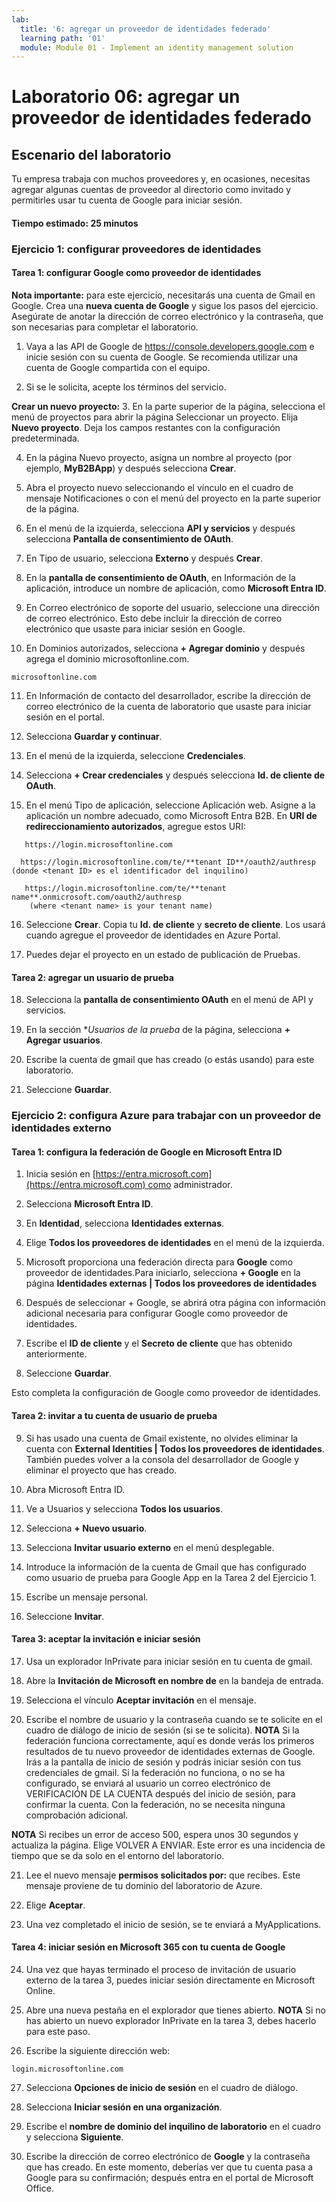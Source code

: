 ```yaml
---
lab:
  title: '6: agregar un proveedor de identidades federado'
  learning path: '01'
  module: Module 01 - Implement an identity management solution
---
```


# Laboratorio 06: agregar un proveedor de identidades federado

## Escenario del laboratorio

Tu empresa trabaja con muchos proveedores y, en ocasiones, necesitas agregar algunas cuentas de proveedor al directorio como invitado y permitirles usar tu cuenta de Google para iniciar sesión.

#### Tiempo estimado: 25 minutos

### Ejercicio 1: configurar proveedores de identidades

#### Tarea 1: configurar Google como proveedor de identidades

**Nota importante:** para este ejercicio, necesitarás una cuenta de Gmail en Google. Crea una **nueva cuenta de Google** y sigue los pasos del ejercicio.  Asegúrate de anotar la dirección de correo electrónico y la contraseña, que son necesarias para completar el laboratorio.

1. Vaya a las API de Google de https://console.developers.google.com e inicie sesión con su cuenta de Google. Se recomienda utilizar una cuenta de Google compartida con el equipo.

2. Si se le solicita, acepte los términos del servicio.

**Crear un nuevo proyecto:**
3. En la parte superior de la página, selecciona el menú de proyectos para abrir la página Seleccionar un proyecto. Elija **Nuevo proyecto**.  Deja los campos restantes con la configuración predeterminada.

4. En la página Nuevo proyecto, asigna un nombre al proyecto (por ejemplo, **MyB2BApp**) y después selecciona **Crear**.

5. Abra el proyecto nuevo seleccionando el vínculo en el cuadro de mensaje Notificaciones o con el menú del proyecto en la parte superior de la página.

6. En el menú de la izquierda, selecciona **API y servicios** y después selecciona **Pantalla de consentimiento de OAuth**.

7. En Tipo de usuario, selecciona **Externo** y después **Crear**.

8. En la **pantalla de consentimiento de OAuth**, en Información de la aplicación, introduce un nombre de aplicación, como **Microsoft Entra ID**.

9. En Correo electrónico de soporte del usuario, seleccione una dirección de correo electrónico. Esto debe incluir la dirección de correo electrónico que usaste para iniciar sesión en Google.

10. En Dominios autorizados, selecciona **+ Agregar dominio** y después agrega el dominio microsoftonline.com.

   ```
   microsoftonline.com
   ```

11. En Información de contacto del desarrollador, escribe la dirección de correo electrónico de la cuenta de laboratorio que usaste para iniciar sesión en el portal.

12. Selecciona **Guardar y continuar**.

13. En el menú de la izquierda, seleccione **Credenciales**.

14. Selecciona **+ Crear credenciales** y después selecciona **Id. de cliente de OAuth**.

15. En el menú Tipo de aplicación, seleccione Aplicación web. Asigne a la aplicación un nombre adecuado, como Microsoft Entra B2B. En **URI de redireccionamiento autorizados**, agregue estos URI:

   ```
      https://login.microsoftonline.com
   ```
      https://login.microsoftonline.com/te/**tenant ID**/oauth2/authresp (donde <tenant ID> es el identificador del inquilino)
   ```
      https://login.microsoftonline.com/te/**tenant name**.onmicrosoft.com/oauth2/authresp
       (where <tenant name> is your tenant name)
   ```

16. Seleccione **Crear**. Copia tu **Id. de cliente** y **secreto de cliente**. Los usará cuando agregue el proveedor de identidades en Azure Portal.

17. Puedes dejar el proyecto en un estado de publicación de Pruebas.

#### Tarea 2: agregar un usuario de prueba
18. Selecciona la **pantalla de consentimiento OAuth** en el menú de API y servicios.

19. En la sección **Usuarios de la prueba* de la página, selecciona **+ Agregar usuarios**.

20. Escribe la cuenta de gmail que has creado (o estás usando) para este laboratorio.

21. Seleccione **Guardar**.


### Ejercicio 2: configura Azure para trabajar con un proveedor de identidades externo

#### Tarea 1: configura la federación de Google en Microsoft Entra ID
1. Inicia sesión en [https://entra.microsoft.com](https://entra.microsoft.com) como administrador.

2. Selecciona **Microsoft Entra ID**.

3. En **Identidad**, selecciona **Identidades externas**.

4. Elige **Todos los proveedores de identidades** en el menú de la izquierda.

5. Microsoft proporciona una federación directa para **Google** como proveedor de identidades.Para iniciarlo, selecciona **+ Google** en la página **Identidades externas | Todos los proveedores de identidades**
 
6. Después de seleccionar + Google, se abrirá otra página con información adicional necesaria para configurar Google como proveedor de identidades.  

7. Escribe el **ID de cliente** y el **Secreto de cliente** que has obtenido anteriormente.

8. Seleccione **Guardar**.

Esto completa la configuración de Google como proveedor de identidades.

#### Tarea 2: invitar a tu cuenta de usuario de prueba
9. Si has usado una cuenta de Gmail existente, no olvides eliminar la cuenta con **External Identities | Todos los proveedores de identidades**. También puedes volver a la consola del desarrollador de Google y eliminar el proyecto que has creado.

10. Abra Microsoft Entra ID.

11. Ve a Usuarios y selecciona **Todos los usuarios**.

12. Selecciona **+ Nuevo usuario**.

13. Selecciona **Invitar usuario externo** en el menú desplegable.

14. Introduce la información de la cuenta de Gmail que has configurado como usuario de prueba para Google App en la Tarea 2 del Ejercicio 1.

15. Escribe un mensaje personal.

16. Seleccione **Invitar**.

#### Tarea 3: aceptar la invitación e iniciar sesión
17. Usa un explorador InPrivate para iniciar sesión en tu cuenta de gmail.

18. Abre la **Invitación de Microsoft en nombre de** en la bandeja de entrada.

19. Selecciona el vínculo **Aceptar invitación** en el mensaje.

20. Escribe el nombre de usuario y la contraseña cuando se te solicite en el cuadro de diálogo de inicio de sesión (si se te solicita).
   **NOTA** Si la federación funciona correctamente, aquí es donde verás los primeros resultados de tu nuevo proveedor de identidades externas de Google.  Irás a la pantalla de inicio de sesión y podrás iniciar sesión con tus credenciales de gmail.  Si la federación no funciona, o no se ha configurado, se enviará al usuario un correo electrónico de VERIFICACIÓN DE LA CUENTA después del inicio de sesión, para confirmar la cuenta.  Con la federación, no se necesita ninguna comprobación adicional.

   **NOTA** Si recibes un error de acceso 500, espera unos 30 segundos y actualiza la página.  Elige VOLVER A ENVIAR.  Este error es una incidencia de tiempo que se da solo en el entorno del laboratorio.

21. Lee el nuevo mensaje **permisos solicitados por:** que recibes.  Este mensaje proviene de tu dominio del laboratorio de Azure.

22. Elige **Aceptar**.

23. Una vez completado el inicio de sesión, se te enviará a MyApplications.

#### Tarea 4: iniciar sesión en Microsoft 365 con tu cuenta de Google
24. Una vez que hayas terminado el proceso de invitación de usuario externo de la tarea 3, puedes iniciar sesión directamente en Microsoft Online.

25. Abre una nueva pestaña en el explorador que tienes abierto.
   **NOTA** Si no has abierto un nuevo explorador InPrivate en la tarea 3, debes hacerlo para este paso.

26. Escribe la siguiente dirección web:

   ```
   login.microsoftonline.com
   ```

27. Selecciona **Opciones de inicio de sesión** en el cuadro de diálogo.
 
28. Selecciona **Iniciar sesión en una organización**.

29. Escribe el **nombre de dominio del inquilino de laboratorio** en el cuadro y selecciona **Siguiente**.

30. Escribe la dirección de correo electrónico de **Google** y la contraseña que has creado.
En este momento, deberías ver que tu cuenta pasa a Google para su confirmación; después entra en el portal de Microsoft Office.
